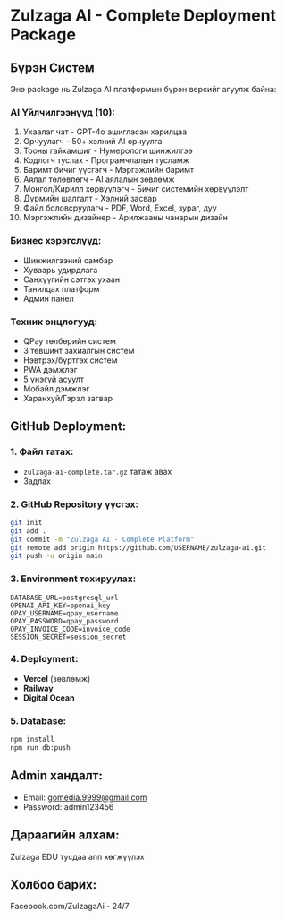 # Zulzaga AI - Complete Deployment Package

## Бүрэн Систем
Энэ package нь Zulzaga AI платформын бүрэн версийг агуулж байна:

### AI Үйлчилгээнүүд (10):
1. Ухаалаг чат - GPT-4o ашигласан харилцаа
2. Орчуулагч - 50+ хэлний AI орчуулга  
3. Тооны гайхамшиг - Нумерологи шинжилгээ
4. Кодлогч туслах - Програмчлалын тусламж
5. Баримт бичиг үүсгэгч - Мэргэжлийн баримт
6. Аялал төлөвлөгч - AI аялалын зөвлөмж
7. Монгол/Кирилл хөрвүүлэгч - Бичиг системийн хөрвүүлэлт
8. Дүрмийн шалгалт - Хэлний засвар
9. Файл боловсруулагч - PDF, Word, Excel, зураг, дуу
10. Мэргэжлийн дизайнер - Арилжааны чанарын дизайн

### Бизнес хэрэгслүүд:
- Шинжилгээний самбар
- Хуваарь удирдлага  
- Санхүүгийн сэтгэх ухаан
- Танилцах платформ
- Админ панел

### Техник онцлогууд:
- QPay төлбөрийн систем
- 3 төвшинт захиалгын систем
- Нэвтрэх/бүртгэх систем
- PWA дэмжлэг
- 5 үнэгүй асуулт
- Мобайл дэмжлэг
- Харанхуй/Гэрэл загвар

## GitHub Deployment:

### 1. Файл татах:
- `zulzaga-ai-complete.tar.gz` татаж авах
- Задлах

### 2. GitHub Repository үүсгэх:
```bash
git init
git add .
git commit -m "Zulzaga AI - Complete Platform"
git remote add origin https://github.com/USERNAME/zulzaga-ai.git
git push -u origin main
```

### 3. Environment тохируулах:
```
DATABASE_URL=postgresql_url
OPENAI_API_KEY=openai_key
QPAY_USERNAME=qpay_username
QPAY_PASSWORD=qpay_password
QPAY_INVOICE_CODE=invoice_code
SESSION_SECRET=session_secret
```

### 4. Deployment:
- **Vercel** (зөвлөмж)
- **Railway** 
- **Digital Ocean**

### 5. Database:
```bash
npm install
npm run db:push
```

## Admin хандалт:
- Email: gomedia.9999@gmail.com
- Password: admin123456

## Дараагийн алхам:
Zulzaga EDU тусдаа апп хөгжүүлэх

## Холбоо барих:
Facebook.com/ZulzagaAi - 24/7